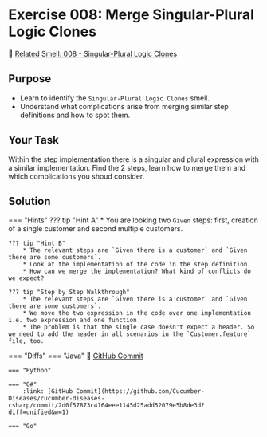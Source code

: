 # Exercise 008: Merge Singular-Plural Logic Clones
:link: [Related Smell: 008 - Singular-Plural Logic Clones](/smells/008-singular-plural-logic-clones)

## Purpose
* Learn to identify the `Singular-Plural Logic Clones` smell.
* Understand what complications arise from merging similar step definitions and how to spot them.

## Your Task
Within the step implementation there is a singular and plural expression with a similar implementation. Find 
the 2 steps, learn how to merge them and which complications you shoud consider.

## Solution

=== "Hints"
    ??? tip "Hint A"
        * You are looking two `Given` steps: first, creation of a single customer and second multiple customers.

    ??? tip "Hint B"
        * The relevant steps are `Given there is a customer` and `Given there are some customers`.
        * Look at the implementation of the code in the step definition. 
        * How can we merge the implementation? What kind of conflicts do we expect?

    ??? tip "Step by Step Walkthrough"
        * The relevant steps are `Given there is a customer` and `Given there are some customers`.
        * We move the two expression in the code over one implementation i.e. two expression and one function
        * The problem is that the single case doesn't expect a header. So we need to add the header in all scenarios in the `Customer.feature` file, too.

=== "Diffs"
    === "Java"
        :link: [GitHub Commit](https://github.com/Cucumber-Diseases/cucumber-diseases-java/commit/e9381dd48da20a3357dae76d7d15ef61ada66744)
    
    === "Python"

    === "C#"
        :link: [GitHub Commit](https://github.com/Cucumber-Diseases/cucumber-diseases-csharp/commit/2d0f57873c4164eee1145d25add52079e5b8de3d?diff=unified&w=1)

    === "Go"
